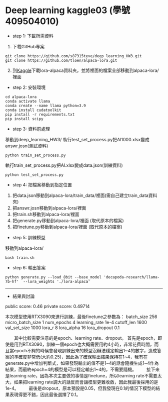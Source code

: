# Deep learning kaggle03 (學號409504010)
* step 1: 下載所需資料

1. 下載GitHub專案
```
git clone https://github.com/s87315teve/deep_learning_HW3.git
git clone https://github.com/tloen/alpaca-lora.git
```
2. 到[Kaggle](https://www.kaggle.com/competitions/deep-learningnycu-2023-large-language-models/data?select=lora-alpaca)下載lora-alpaca資料夾，並將裡面的檔案全部移動到alpaca-lora/裡面
* step 2: 安裝環境
```
cd alpaca-lora
conda activate llama
conda create --name llama python=3.9
conda install cudatoolkit
pip install -r requirements.txt
pip install scipy
```
* step 3: 資料前處理

移動到deep_learning_HW3/
執行test_set_process.py把AI1000.xlsx變成answr.josn(測試資料)
```
python train_set_process.py
```
執行train_set_process.py把AI.xlsx變成data.json(訓練資料)
```
python test_set_process.py
```
* step 4: 把檔案移動到指定位置

1. 把data.json移動到alpaca-lora/train_data/裡面(需自己建立train_data資料夾)
2. 把answr.josn移動到alpaca-lora/裡面
3. 把train.sh移動到alpaca-lora/裡面
4. 把generate.py移動到alpaca-lora/裡面 (取代原本的檔案)
5. 把finetune.py移動到alpaca-lora/裡面 (取代原本的檔案)

* step 5: 訓練模型

移動到alpaca-lora/
```
bash train.sh
```
* step 6: 輸出答案
```
python generate.py --load_8bit --base_model 'decapoda-research/llama-7b-hf'  --lora_weights './lora-alpaca'
```

---
* 結果與討論

public score: 0.46
private score: 0.49714

本次模型使用RTX3090來進行訓練，最後finetune之參數為：
batch_size 256
micro_batch_size 1 
num_epochs 4 
learning_rate 1e-4 
cutoff_len 1600 
val_set_size 1000 
lora_r 8 
lora_alpha 16 
lora_dropout 0.1

&emsp;&emsp;其中比較需要注意的是epoch、learning rate、dropout。
首先是epoch，即使是用到RTX3090，訓練一個epoch也大概需要用約4小時，非常花費時間，而且當epoch不夠的時候會發現訓練出來的模型沒辦法穩定輸出1\~4的數字，造成答案的準確度非常低(大約0.25)，因此為了確保輸出結果保持在1\~4，我有在generate.py中增加判斷式，如果發現輸出的值不是1\~4的話會隨機生成1\~4作為結果，而最終epoch=4的模型是可以穩定輸出1\~4的，不需要隨機。
&emsp;&emsp;接下來是learning rate，因為本次主要做的事情是finetune，所以learning rate不需要太大，如果把learning rate調大的話反而會讓模型更難收斂，因此我最後採用的是1e-4。
&emsp;&emsp;最後是dropout，原本預設是0.05，但我發現在0.1的情況下模型的結果表現得更不錯，因此最後選擇了0.1。

